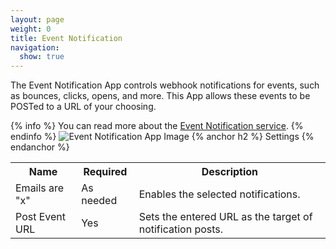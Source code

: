 ```yaml
---
layout: page
weight: 0
title: Event Notification
navigation:
  show: true
---
```


The Event Notification App controls webhook notifications for events, such as bounces, clicks, opens, and more. This App allows these events to be POSTed to a URL of your choosing.


{% info %} You can read more about the [Event Notification service]({{root_url}}/API_Reference/Webhooks/event.html). {% endinfo %}
 ![Event Notification App Image]({{root_url}}/images/event_notification.png "Event Notification")
{% anchor h2 %} Settings {% endanchor %}


<table markdown="1" class="table table-bordered table-striped">
<tbody markdown="1">
<tr markdown="1">
<th markdown="1">
Name

</th>
<th markdown="1">
Required

</th>
<th markdown="1">
Description

</th>
</tr>
<tr markdown="1">
<td markdown="1">
Emails are "x"

</td>
<td markdown="1">
As needed

</td>
<td markdown="1">
Enables the selected notifications.

</td>
</tr>
<tr markdown="1">
<td markdown="1">
Post Event URL

</td>
<td markdown="1">
Yes

</td>
<td markdown="1">
Sets the entered URL as the target of notification posts.

</td>
</tr>
</tbody>
</table>

